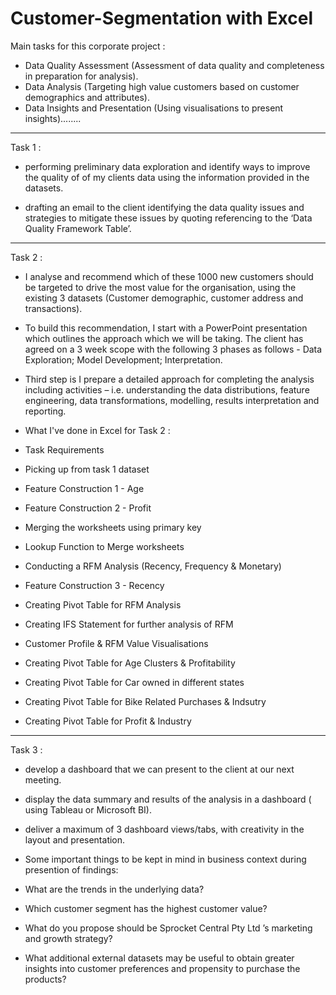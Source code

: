 # Customer-Segmentation with Excel
Main tasks for this corporate project : 
- Data Quality Assessment (Assessment of data quality and completeness in preparation for analysis).
- Data Analysis (Targeting high value customers based on customer demographics and attributes).
- Data Insights and Presentation (Using visualisations to present insights)........

--------------------------------------------------------------------------------------------------------------------------------------------------------------------



Task 1 : 

- performing preliminary data exploration and identify ways to improve the quality of of my clients data using the information provided in the datasets.

- drafting an email to the client identifying the data quality issues and strategies to mitigate these issues by quoting referencing to the ‘Data Quality Framework Table’.


---------------------------------------------------------------------------------------------------------------------------------------------------------------------
Task 2 : 

- I analyse and recommend which of these 1000 new customers should be targeted to drive the most value for the organisation, using the existing 3 datasets (Customer demographic, customer address and transactions).

- To build this recommendation, I start with a PowerPoint presentation which outlines the approach which we will be taking. The client has agreed on a 3 week scope with the following 3 phases as follows - Data Exploration; Model Development; Interpretation.

- Third step is I prepare a detailed approach for completing the analysis including activities – i.e. understanding the data distributions, feature engineering, data transformations, modelling, results interpretation and reporting.

 - What I've done in Excel for Task 2 : 

 - Task Requirements 
 - Picking up from task 1 dataset 
 - Feature Construction 1 - Age 
 - Feature Construction 2 - Profit 
 - Merging the worksheets using primary key
 - Lookup Function to Merge worksheets
 - Conducting a RFM Analysis (Recency, Frequency & Monetary) 
 - Feature Construction 3 - Recency 
 - Creating Pivot Table for RFM Analysis 
 - Creating IFS Statement for further analysis of RFM 
 - Customer Profile & RFM Value Visualisations 
 - Creating Pivot Table for Age Clusters & Profitability 
 - Creating Pivot Table for Car owned in different states 
 - Creating Pivot Table for Bike Related Purchases & Indsutry  
 - Creating Pivot Table for Profit & Industry   
 ---------------------------------------------------------------------------------------------------------------------------------------------------------------
 
 Task 3 :
 
- develop a dashboard that we can present to the client at our next meeting.

- display the data summary and results of the analysis in a dashboard ( using Tableau or Microsoft BI).

- deliver a maximum of 3 dashboard views/tabs, with creativity in the layout and presentation.

- Some important things to be kept in mind in business context during presention of findings:

- What are the trends in the underlying data?

- Which customer segment has the highest customer value?

- What do you propose should be Sprocket Central Pty Ltd ’s marketing and growth strategy?

- What additional external datasets may be useful to obtain greater insights into customer preferences and propensity to purchase the products?
